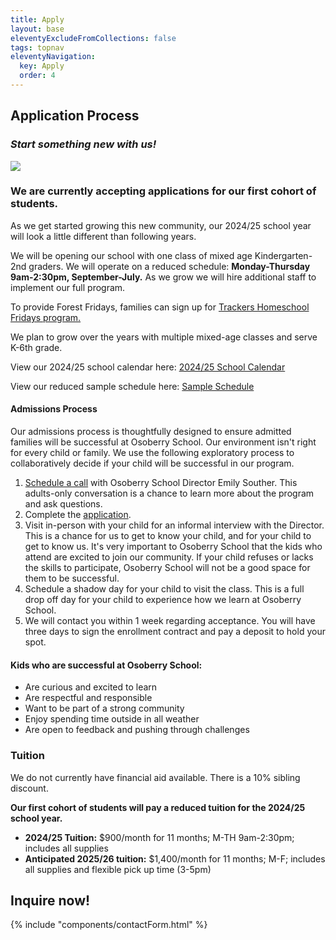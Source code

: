 ```yaml
---
title: Apply
layout: base
eleventyExcludeFromCollections: false
tags: topnav
eleventyNavigation:
  key: Apply
  order: 4
---
```

## Application Process

### *Start something new with us!*

![](/assets/uploads/dice.jpg)

### We are currently accepting applications for our first cohort of students.

As we get started growing this new community, our 2024/25 school year will look a little different than following years. 

We will be opening our school with one class of mixed age Kindergarten-2nd graders. We will operate on a reduced schedule: **Monday-Thursday 9am-2:30pm, September-July.** As we grow we will hire additional staff to implement our full program. 

To provide Forest Fridays, families can sign up for [Trackers Homeschool Fridays program. ](https://www.trackerspdx.com/youth/school-year/homeschool/trackers-outdoor-homeschool/)

We plan to grow over the years with multiple mixed-age classes and serve K-6th grade. 

View our 2024/25 school calendar here: [2024/25 School Calendar](https://drive.google.com/file/d/1e5TnkgaQXAiuSo9aCAyUcKmbgB2-nRxs/view?usp=sharing)[](https://drive.google.com/file/d/1e5TnkgaQXAiuSo9aCAyUcKmbgB2-nRxs/view?usp=sharing)

View our reduced sample schedule here: [Sample Schedule](https://docs.google.com/document/d/1X5KGSBLho11oEo-lMoekB_0DrUrY4rlRn0dC3bZ-_oo/edit?usp=sharing) [](https://drive.google.com/file/d/1e5TnkgaQXAiuSo9aCAyUcKmbgB2-nRxs/view?usp=sharing)

#### Admissions Process

Our admissions process is thoughtfully designed to ensure admitted families will be successful at Osoberry School. Our environment isn't right for every child or family. We use the following exploratory process to collaboratively decide if your child will be successful in our program. 

1. [Schedule a call](https://calendly.com/emily-u8ex/osoberry-school-info-session) with Osoberry School Director Emily Souther. This adults-only conversation is a chance to learn more about the program and ask questions.
2. Complete the [application](https://forms.gle/YPW8pkDc4gxgxHMx8).
3. Visit in-person with your child for an informal interview with the Director. This is a chance for us to get to know your child, and for your child to get to know us. It's very important to Osoberry School that the kids who attend are excited to join our community. If your child refuses or lacks the skills to participate, Osoberry School will not be a good space for them to be successful. 
4. Schedule a shadow day for your child to visit the class. This is a full drop off day for your child to experience how we learn at Osoberry School. 
5. We will contact you within 1 week regarding acceptance. You will have three days to sign the enrollment contract and pay a deposit to hold your spot.

#### Kids who are successful at Osoberry School:

* Are curious and excited to learn
* Are respectful and responsible
* Want to be part of a strong community
* Enjoy spending time outside in all weather
* Are open to feedback and pushing through challenges

### Tuition

We do not currently have financial aid available. There is a 10% sibling discount. 

**Our first cohort of students will pay a reduced tuition for the 2024/25 school year.** 

* **2024/25 Tuition:** $900/month for 11 months; M-TH 9am-2:30pm; includes all supplies
* **Anticipated 2025/26 tuition:** $1,400/month for 11 months; M-F; includes all supplies and flexible pick up time (3-5pm)

## Inquire now!

{% include "components/contactForm.html" %}
